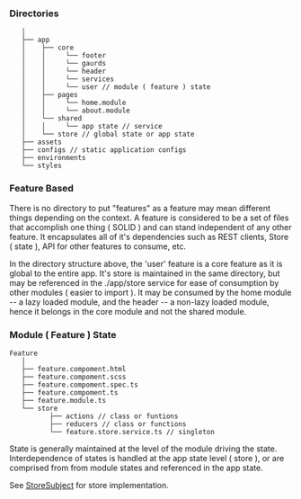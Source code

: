 ### Directories

```
   │
   ├── app
   │    ├── core
   │    │     └── footer 
   │    │     └── gaurds
   │    │     └── header
   │    │     └── services
   │    │     └── user // module ( feature ) state
   │    ├── pages
   │    │     └── home.module
   │    │     └── about.module
   │    └── shared
   │    │     └── app state // service
   │    └── store // global state or app state
   ├── assets
   ├── configs // static application configs
   ├── environments
   └── styles
```

### Feature Based
There is no directory to put "features" as a feature may mean different things
depending on the context. A feature is considered to be a set of files that accomplish
one thing ( SOLID ) and can stand independent of any other feature. It encapsulates
all of it's dependencies such as REST clients, Store ( state ), API for other features
to consume, etc.

In the directory structure above, the 'user' feature is a core feature as it is
global to the entire app. It's store is maintained in the same directory, but may 
be referenced in the ./app/store service for ease of consumption by other modules 
( easier to import ). It may be consumed by the home module -- a lazy loaded module,
and the header -- a non-lazy loaded module, hence it belongs in the core module 
and not the shared module.

### Module ( Feature ) State

```
Feature
   │
   ├── feature.compoment.html
   ├── feature.compoment.scss
   ├── feature.compoment.spec.ts
   ├── feature.compoment.ts
   ├── feature.module.ts
   └── store
          ├── actions // class or funtions
          ├── reducers // class or functions
          └── feature.store.service.ts // singleton
```

State is generally maintained at the level of the module driving the state. 
Interdependence of states is handled at the app state level ( store ), or are 
comprised from from module states and referenced in the app state.

See [StoreSubject](https://uiuxengineering.com/cdk/store/storeSubject) for store implementation.

